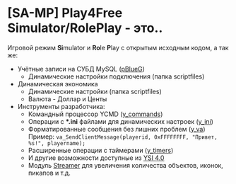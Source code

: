# [SA-MP] Play4Free Simulator/RolePlay - это..
Игровой режим **Si**mulator и **Ro**le **P**lay с открытым исходным кодом, а так же:

* Учётные записи на СУБД MySQL ([pBlueG](https://github.com/pBlueG/SA-MP-MySQL))
	* Динамические настройки подключения (папка scriptfiles)
* Динамическая экономика
  * Динамические настройки (папка scriptfiles)
  * Валюта - Доллар и Центы
* Инструменты разработчика:
	* Командный процессор YCMD ([y_commands](https://github.com/Y-Less/YSI-Includes/tree/YSI.tl))
	* Операции с __*.ini__ файлами для динамических настроек ([y_ini](https://github.com/Y-Less/YSI-Includes/tree/YSI.tl))
	* Форматированные сообщения без лишних проблем ([y_va](https://github.com/Y-Less/YSI-Includes/tree/YSI.tl))<br/>Пример: `va_SendClientMessage(playerid, 0xFFFFFFFF, "Привет, %s!", playername);`
	* Расширенные операции с таймерами ([y_timers](https://github.com/Y-Less/YSI-Includes/tree/YSI.tl))
	* И другие возможности доступные из [YSI 4.0](https://github.com/Y-Less/YSI-Includes/tree/YSI.tl)
	* Модуль [Streamer](https://github.com/samp-incognito/samp-streamer-plugin) для увеличения количества объектов, иконок, пикапов и т.д.
